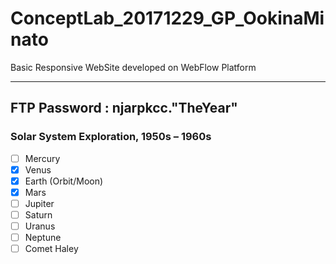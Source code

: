 # ConceptLab_20171229_GP_OokinaMinato
Basic Responsive WebSite developed on WebFlow Platform


----------------------------------------
FTP Password : njarpkcc."TheYear"
----------------------------------------

### Solar System Exploration, 1950s – 1960s

- [ ] Mercury
- [x] Venus
- [x] Earth (Orbit/Moon)
- [x] Mars
- [ ] Jupiter
- [ ] Saturn
- [ ] Uranus
- [ ] Neptune
- [ ] Comet Haley
